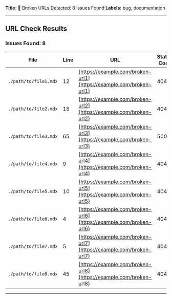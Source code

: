 **Title:** 🚨 Broken URLs Detected: 8 Issues Found
**Labels:** bug, documentation

---

## URL Check Results

### Issues Found: 8

| File                                     | Line | URL                                               | Status Code | Reason               |
|------------------------------------------|------|---------------------------------------------------|-------------|----------------------|
| `./path/to/file1.mdx`                    | 12   | [https://example.com/broken-url1](https://example.com/broken-url1) | 404         | Not Found            |
| `./path/to/file2.mdx`                    | 15   | [https://example.com/broken-url2](https://example.com/broken-url2) | 404         | Not Found            |
| `./path/to/file3.mdx`                    | 65   | [https://example.com/broken-url3](https://example.com/broken-url3) | 500         | Internal Server Error |
| `./path/to/file4.mdx`                    | 9    | [https://example.com/broken-url4](https://example.com/broken-url4) | 404         | Not Found            |
| `./path/to/file5.mdx`                    | 10   | [https://example.com/broken-url5](https://example.com/broken-url5) | 404         | Not Found            |
| `./path/to/file6.mdx`                    | 4    | [https://example.com/broken-url6](https://example.com/broken-url6) | 404         | Not Found            |
| `./path/to/file7.mdx`                    | 5    | [https://example.com/broken-url7](https://example.com/broken-url7) | 404         | Not Found            |
| `./path/to/file8.mdx`                    | 45   | [https://example.com/broken-url8](https://example.com/broken-url8) | 404         | Not Found            |

---
